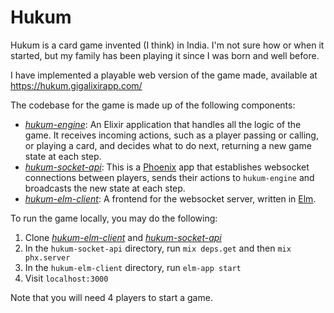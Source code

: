 # Hukum

Hukum is a card game invented (I think) in India. I'm not sure how or when it started, but my family has been playing it since I was born and well before.

I have implemented a playable web version of the game made, available at
https://hukum.gigalixirapp.com/

The codebase for the game is made up of the following components:

* [*hukum-engine*](https://github.com/nsonnad/hukum-engine): An Elixir application that handles all the logic of the game. It receives incoming actions, such as a player passing or calling, or playing a card, and decides what to do next, returning a new game state at each step.
* [*hukum-socket-api*](https://github.com/nsonnad/hukum-socket-api): This is a [Phoenix](https://www.phoenixframework.org/) app that establishes websocket connections between players, sends their actions to `hukum-engine` and broadcasts the new state at each step.
* [*hukum-elm-client*](https://github.com/nsonnad/hukum-elm-client): A frontend for the websocket server, written in [Elm](https://elm-lang.org/).

To run the game locally, you may do the following:

1. Clone [*hukum-elm-client*](https://github.com/nsonnad/hukum-elm-client) and
   [*hukum-socket-api*](https://github.com/nsonnad/hukum-socket-api)
2. In the `hukum-socket-api` directory, run `mix deps.get` and then `mix phx.server`
3. In the `hukum-elm-client` directory, run `elm-app start`
4. Visit `localhost:3000`

Note that you will need 4 players to start a game.
